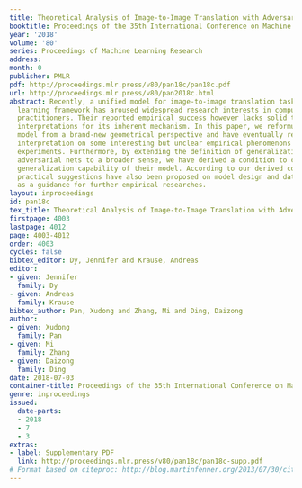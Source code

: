 ```yaml
---
title: Theoretical Analysis of Image-to-Image Translation with Adversarial Learning
booktitle: Proceedings of the 35th International Conference on Machine Learning
year: '2018'
volume: '80'
series: Proceedings of Machine Learning Research
address: 
month: 0
publisher: PMLR
pdf: http://proceedings.mlr.press/v80/pan18c/pan18c.pdf
url: http://proceedings.mlr.press/v80/pan2018c.html
abstract: Recently, a unified model for image-to-image translation tasks within adversarial
  learning framework has aroused widespread research interests in computer vision
  practitioners. Their reported empirical success however lacks solid theoretical
  interpretations for its inherent mechanism. In this paper, we reformulate their
  model from a brand-new geometrical perspective and have eventually reached a full
  interpretation on some interesting but unclear empirical phenomenons from their
  experiments. Furthermore, by extending the definition of generalization for generative
  adversarial nets to a broader sense, we have derived a condition to control the
  generalization capability of their model. According to our derived condition, several
  practical suggestions have also been proposed on model design and dataset construction
  as a guidance for further empirical researches.
layout: inproceedings
id: pan18c
tex_title: Theoretical Analysis of Image-to-Image Translation with Adversarial Learning
firstpage: 4003
lastpage: 4012
page: 4003-4012
order: 4003
cycles: false
bibtex_editor: Dy, Jennifer and Krause, Andreas
editor:
- given: Jennifer
  family: Dy
- given: Andreas
  family: Krause
bibtex_author: Pan, Xudong and Zhang, Mi and Ding, Daizong
author:
- given: Xudong
  family: Pan
- given: Mi
  family: Zhang
- given: Daizong
  family: Ding
date: 2018-07-03
container-title: Proceedings of the 35th International Conference on Machine Learning
genre: inproceedings
issued:
  date-parts:
  - 2018
  - 7
  - 3
extras:
- label: Supplementary PDF
  link: http://proceedings.mlr.press/v80/pan18c/pan18c-supp.pdf
# Format based on citeproc: http://blog.martinfenner.org/2013/07/30/citeproc-yaml-for-bibliographies/
---
```

